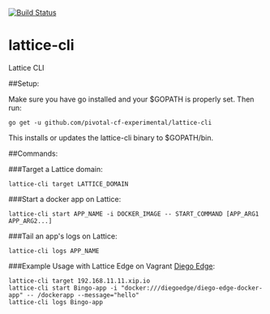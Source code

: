 [![Build Status](https://travis-ci.org/pivotal-cf-experimental/lattice-cli.svg?branch=master)](https://travis-ci.org/pivotal-cf-experimental/lattice-cli)

lattice-cli
==============

Lattice CLI

##Setup:

Make sure you have go installed and your $GOPATH is properly set. Then run:

    go get -u github.com/pivotal-cf-experimental/lattice-cli

This installs or updates the lattice-cli binary to $GOPATH/bin.

##Commands:

###Target a Lattice domain:

    lattice-cli target LATTICE_DOMAIN

###Start a docker app on Lattice:

    lattice-cli start APP_NAME -i DOCKER_IMAGE -- START_COMMAND [APP_ARG1 APP_ARG2...]

###Tail an app's logs on Lattice:

    lattice-cli logs APP_NAME

###Example Usage with Lattice Edge on Vagrant [Diego Edge](https://github.com/pivotal-cf-experimental/diego-edge):

    lattice-cli target 192.168.11.11.xip.io
    lattice-cli start Bingo-app -i "docker:///diegoedge/diego-edge-docker-app" -- /dockerapp --message="hello"
    lattice-cli logs Bingo-app
